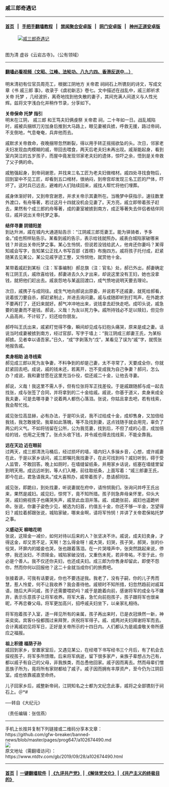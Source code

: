 ### 戚三郎奇遇记
------------------------

#### [首页](https://github.com/gfw-breaker/banned-news/blob/master/README.md) &nbsp;&nbsp;|&nbsp;&nbsp; [手把手翻墙教程](https://github.com/gfw-breaker/guides/wiki) &nbsp;&nbsp;|&nbsp;&nbsp; [禁闻聚合安卓版](https://github.com/gfw-breaker/bn-android) &nbsp;&nbsp;|&nbsp;&nbsp; [网门安卓版](https://github.com/oGate2/oGate) &nbsp;&nbsp;|&nbsp;&nbsp; [神州正道安卓版](https://github.com/SzzdOgate/update) 



<div><div class="featured_image">
 <a href="https://i.ntdtv.com/assets/uploads/2019/09/2019-09-28_133613.jpg" target="_blank">
  <figure>
   <img alt="戚三郎奇遇记" src="https://i.ntdtv.com/assets/uploads/2019/09/2019-09-28_133613-800x450.jpg"/>
  </figure><br/>
 </a>
 <span class="caption">
  图为清 虚谷《云岩古寺》。（公有领域）
 </span>
</div>
</div><hr/>

#### [翻墙必看视频（文昭、江峰、法轮功、八九六四、香港反送中...）](https://github.com/gfw-breaker/banned-news/blob/master/pages/links.md)

<div><div class="post_content" itemprop="articleBody">
 <p>
  明末清初有位官员周亮工，根据江阴地方
  <ok href="https://www.ntdtv.com/gb/关帝君.htm">
   关帝君
  </ok>
  祠祠石上所镌刻的诗文，写成文章《书
  <ok href="https://www.ntdtv.com/gb/戚三郎.htm">
   戚三郎
  </ok>
  事》，收录于《虞初新志》卷七。文中描述在战乱中，戚三郎祈求关帝
  <ok href="https://www.ntdtv.com/gb/托梦.htm">
   托梦
  </ok>
  ，几经波折，离奇地找到他失散的妻子，其间充满人间道义与人性光辉。兹将文字浅白化并稍作节录，分享如下。
 </p>
 <p>
  <strong>
   关帝保命
   <ok href="https://www.ntdtv.com/gb/托梦.htm">
    托梦
   </ok>
   指引
  </strong>
  <br/>
  明末在江阴，
  <ok href="https://www.ntdtv.com/gb/戚三郎.htm">
   戚三郎
  </ok>
  和王笃夫妇俩虔祭
  <ok href="https://www.ntdtv.com/gb/关帝君.htm">
   关帝君
  </ok>
  祠，二十年如一日。战乱城陷时，戚被兵捆绑刀刃加身后推到大马路上，眼见妻被兵掳，呼救无援，路过帝祠，不支倒地，气息奄奄，兵弃他而去。
 </p>
 <p>
  戚默求关帝救命，夜晚捆带忽然断裂，得以用手转正摇摇欲坠的头。次日，邻家老夫妇发现血肉模糊的戚，带回去喂食，两天后老夫妇未再出现。戚渐能起身，看到室内哭泣的五岁孩子，而屋中竟发现邻家老夫妇的遗体，惊吓之余，悟到是关帝救了父子俩的命。
 </p>
 <p>
  戚勉强起身，到帝祠谢恩，并找来三名工匠为老夫妇做棺材。戚四处寻找食物后，回到室中不见工匠，却看到五口棺材，很纳闷，到帝宫却发现三名工匠的尸体，吓坏了。这时兵已远去，避难的人们陆续回来，戚找人帮忙将他们埋葬。
 </p>
 <p>
  戚身体渐好转，又到帝宫谢恩，并求关帝示其妻所在。当晚梦中获指示，速往数里外渡口，有舟等著，若过这月十四就没机会见妻了。天方亮，戚立即带着孩子赶去，果然有个成三郎的舟等著，成的妻室被掳到南方，成正等著失去伴侣者结伴同往，戚并说出关帝托梦之事。
 </p>
 <p>
  <strong>
   结伴寻妻 阴错阳差
  </strong>
  <br/>
  到达升洲，戚在城内大通道贴告示：“江阴戚三郎觅妻王。能为驿骑者，予多金。”成也照样贴告示。某看到戚的告示，表示给钱就照办。戚表白城陷家破哪来钱？并说出关帝托梦之事。某心生怜悯，但说若没钱给武人，他肯还你妻吗？某得知戚会写字，告知某公正找人书写百部《首楞》布施四方。戚将孩子托付成，赶紧随某去见某公，某公见戚字迹工整，又怜悯他，就赏他十金。
 </p>
 <p>
  某带着戚赶到某标（注：军事编制）郝总旗（注：官名）处，郝已外出，郝妻确定有江阴王氏，戚欣喜给钱，郝妻进去久久才出来，却说这里没有王妇，她也没拿钱，就把他们赶出去。戚哀怨地与某返回渡口，成气愤地说明天要去理论。
 </p>
 <p>
  次日，戚携子与成同往。成生气地向郝说出原委，并说若不还戚妻，就死给郝看，说着拔刀要自杀，郝赶紧制止，并进去询问妻。戚与成随即听到打骂声，在外跪求不要再打了，还妇来就好。郝气冲冲地出来，说钱拿去赶快走吧。成叩头说，戚急要的是妻而不是钱。郝说，义哉！为友以死力争。戚所持钱必不足以赎妇，但见你人品高尚，不计较了，妇还给你朋友。
 </p>
 <p>
  郝呼叫王氏出来，戚紧盯觉得不像，瞬间却见成与妇抱头痛哭，原来是成之妻。话说当时成妻被掳到南方，经过官邸，写字于墙上：“我江阴成三郎妻王氏，为某标郝掳。见者幸以语吾家。”日久，“成”字剥落为“戊”，某看见了误为“戚”字，就慌张地报告戚。
 </p>
 <p>
  <strong>
   卖身相助 追寻线索
  </strong>
  <br/>
  郝见成三郎以死为友争妻，不料争到的却是己妻，太不寻常了，天要成全你，你就赶紧回去吧。成说，戚的钱未还，若离开，岂不变成我为自己争妻？郝问，怎么办？成说，我和妻甘愿在这里充当仆役，偿还戚二十金，让他去寻妻。
 </p>
 <p>
  郝说，义哉！我这里不需人手，但有位张将军正找差役。于是戚跟随郝与成一起去找张，成与张签了合同，并将拿到的二十金给戚。戚说，你基于道义，卖身来成全我夫妻，可是去哪寻妻？说着两人都伤心落泪。张说，你姑且拿去吧，若有线索，我会帮忙找。
 </p>
 <p>
  戚见张位高显赫，必有办法，于是叩头说，我不过给成十金，成却售身，又加倍给我钱，我怎敢接受。我辈如此落魄，等不及找到妻，这点钱随手就会用完，辜负了两公的义气。不如将钱留在公所，公为我觅妻，找到后，不但了成的心意，成加倍给的钱，也用之无愧了。张点头收下钱，并令戚也得去找线索，不能全靠我。
 </p>
 <p>
  <strong>
   远在天边 近在眼前
  </strong>
  <br/>
  过两天，成三郎清洗马桶后，经过损坏的墙，墙内妇人多操乡音，心想，或许戚妻在此，于是以家乡话问，戚三郎嘱托我找妻子，在此可找到吗？戚妇听到，碍于受人监管，不敢回答。晚上如厕时，在墙缝留纸条，并用家乡话说，纸塞在墙缝里留到明天用。成远远听到，等人们入睡，前往取纸条，上面写着：“戚三郎妻王氏，即今在此，君急语我夫。”成大喜照办，戚带着孩子，恳请郝同往。
 </p>
 <p>
  戚见张，即跪曰，到处找妻，听说妻就在府中，请怜悯我们。张询问并呼王氏出来，果然是戚妇。戚见妇，惊愕下，竟不知所措。孩子则急奔母亲怀里，仰头大哭，戚妇俯视孩子也痛哭失声，戚至此血泪并落。戚、成跪张前，戚妇也遥跪听命。张说，你妻子姿色少见，被选为妇首，约值五十金，你还不够一半金，怎望得妇？戚拉着郝跟张说，城陷家破，哪来金啊，请将军怜悯！并讲了关帝君保祐托梦之事。
 </p>
 <p>
  <strong>
   义感动天 柳暗花明
  </strong>
  <br/>
  张说，这赎金一减价，如何对待以后来的人？张坚决不许。戚说，成夫妇卖身，才得这金，却又苦不足，天啊！怎么得金呀！戚大哭，妇哭，孩子哭，郝哭，张的仆役哭，环屏内的姬妾也哭，张也跟着落泪。在一片哭嚎声中，张突然跳起来说，停停，我还汝妇，不须赎金。城陷家破没钱，又重伤未死，若非帝祐，不至于此，你必是个善人。我不仅还你夫妇，也还成夫妇。成三郎为你售身却留此，即使不怨你，然而你何以回报他？这二十金就当成你们的旅费吧。
 </p>
 <p>
  张接着讲，可我有话要说，你也不要违逆我。我老了，没有子嗣，你的儿子秀而慧，惹人怜爱，何不让我收养？我会善待他。戚顿时不知所措，妇忽然趋前对戚耳语，随后大声问戚，孩子还需要喂奶吗？戚于是跪着向前，感谢将军的成全与不嫌弃，表示乐意孩子让将军收养。将军大喜，急忙向前抱孩子，孩子跟将军也很亲昵，不再恋眷父母。将军更加高兴，招呼戚夫妇坐下，以亲家礼相待。
 </p>
 <p>
  将军抱着孩子入室，逐一拜见所有的亲属，孩子再出来时，已是衣冠焕然一新，神采奕奕。宾客仆役都围过来拜贺，庆祝将军得子。戚、成两对夫妇拜谢将军而去。合计离戚初见将军日，正好是关帝所示的十四日内。人们都认为是戚虔敬关帝所感应之福报。
 </p>
 <p>
  <strong>
   祖上积德 福荫子孙
  </strong>
  <br/>
  戚回到家乡，安置家室后，又遇见某公，在经塔下书写经书三个月后，有了机会去探视孩子，将军多所馈赠。后来将军病逝，留下很多家产，亲族子辈想占为己有，都以戚子有自己的父母，非我族类，而怂恿他回家。戚子因而离去。然而母辈们憎恶族子所为，竟将所有家财都给了戚子。戚子因而拥有丰厚资产，至今仍为江阴巨室。成也依靠戚直至命终。
 </p>
 <p>
  儿子回家乡后，戚整新帝祠，江阴知名之士都为文纪念此事，戚将之全部镌刻于祠石上。＠*#
 </p>
 <p>
  ──转自《大纪元》
 </p>
 <p>
  （责任编辑：张信燕）
 </p>
 <div class="single_ad">
 </div>
</div>
</div>
<hr/>
手机上长按并复制下列链接或二维码分享本文章：<br/>
https://github.com/gfw-breaker/banned-news/blob/master/pages/prog647/a102674490.md <br/>
<a href='https://github.com/gfw-breaker/banned-news/blob/master/pages/prog647/a102674490.md'><img src='https://github.com/gfw-breaker/banned-news/blob/master/pages/prog647/a102674490.md.png'/></a> <br/>
原文地址（需翻墙访问）：https://www.ntdtv.com/gb/2019/09/28/a102674490.html


------------------------
#### [首页](https://github.com/gfw-breaker/banned-news/blob/master/README.md) &nbsp;|&nbsp; [一键翻墙软件](https://github.com/gfw-breaker/nogfw/blob/master/README.md) &nbsp;| [《九评共产党》](https://github.com/gfw-breaker/9ping.md/blob/master/README.md#九评之一评共产党是什么) | [《解体党文化》](https://github.com/gfw-breaker/jtdwh.md/blob/master/README.md) | [《共产主义的终极目的》](https://github.com/gfw-breaker/gczydzjmd.md/blob/master/README.md)


<img src='http://gfw-breaker.win/banned-news/pages/prog647/a102674490.md' width='0px' height='0px'/>